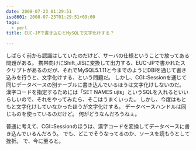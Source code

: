 ```yaml
---
date: 2008-07-23 01:29:51
iso8601: 2008-07-23T01:29:51+09:00
tags:
  - perl
title: EUC-JPで書き込むとMySQLで文字化けする？

---
```


しばらく前から認識はしていたのだけど、サーバの仕様ということで放ってある問題がある。
携帯向けにShift_JISに変換して出力する、EUC-JPで書かれたスクリプトがあるのだが、それでMySQL5.1.11と今までのようにDBIを通じて書き込みを行うと、文字化けする、という問題だ。
しかし、CGI::Sessionを通じて同じデータベースの別テーブルに書き込んでいるほうは文字化けしないのだ。
漢字コードを指定するためには「SET NAMES ujis」というSQLを入れるといいらしいので、それをやってみたら、そこはうまくいった。
しかし、今度はもともと文字化けしていなかったほうが文字化けする。
データベースハンドルは同じものを使っているのだけど。
何がどうなんだろうねぇ。


普通に考えて、CGI::Sessionのほうは、漢字コードを変換してデータベースに書き込んでいるんだろう。
でも、どこでそうなってるのか、ソースを読もうとして挫折。
で、今に至ると。
    	